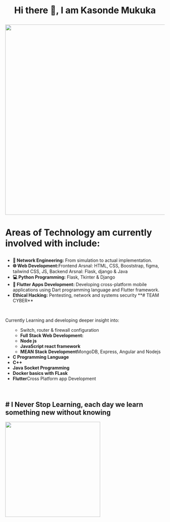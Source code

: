 <h1><p align="center">Hi there 👋, I am Kasonde Mukuka</p> </h1> 

<img src="https://github.com/Anmol-Baranwal/Cool-GIFs-For-GitHub/assets/74038190/80728820-e06b-4f96-9c9e-9df46f0cc0a5" width="600">

<h1> <p align="left">Areas of Technology am currently involved with include:</p> </h1>
<ul>
  <li><strong>🤖 Network Engineering:</strong> From simulation to actual implementation.</li>
  <li><strong>🌐 Web Development:</strong>Frontend Arsnal: HTML, CSS, Booststrap, figma, tailwind CSS, JS, Backend Arsnal: Flask, django & Java</li>
  <li><strong>💻 Python Programming:</strong> Flask, Tkinter & Django</li> 
  <li><strong>📱 Flutter Apps Development:</strong> Developing cross-platform mobile applications using Dart programming language and Flutter framework.</li>
  <li><strong>    Ethical Hacking:</strong> Pentesting, network and systems security **# TEAM CYBER**</li>
</ul>
<br>
<p align="left">Currently Learning and developing deeper insight into:</p>
<ul>
  <ul>
    <li>Switch, router & firewall configuration</li>
    <li><strong>Full Stack Web Development:</strong></li>
    <li><strong>Node js</strong></li>
    <li><strong>JavaScript react framework</strong></li>
    <li><strong>MEAN Stack Development</strong>MongoDB, Express, Angular and Nodejs</li>
    </ul>
  <li><strong>C Programming Language</strong></li>
  <li><strong>C++ </strong></li>
  <li><strong>Java Socket Programming</strong></li>
  <li><strong>Docker basics with FLask</strong></li>
  <li><strong>Flutter</strong>Cross Platform app Development</li>
</ul>
<br>
<h2># I Never Stop Learning, each day we learn something new without knowing </h2>
<img src="https://user-images.githubusercontent.com/74038190/235224431-e8c8c12e-6826-47f1-89fb-2ddad83b3abf.gif" width="300">

 
